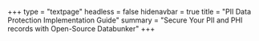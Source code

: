+++
type = "textpage"
headless = false
hidenavbar = true
title = "PII Data Protection Implementation Guide"
summary = "Secure Your PII and PHI records with Open-Source Databunker"
+++
